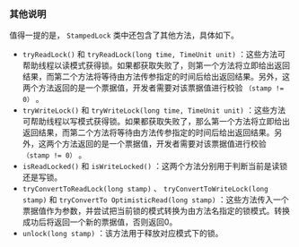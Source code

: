 ### 其他说明

值得一提的是， `StampedLock` 类中还包含了其他方法，具体如下。

+ `tryReadLock()` 和 `tryReadLock(long time, TimeUnit unit)` ：这些方法可帮助线程以读模式获得锁。如果都获取失败了，则第一个方法将立即给出返回结果，而第二个方法将等待由方法传参指定的时间后给出返回结果。另外，这两个方法返回的是一个票据值，开发者需要对该票据值进行校验 `（stamp != 0）` 。
+ `tryWriteLock()` 和 `tryWriteLock(long time, TimeUnit unit)` ：这些方法可帮助线程以写模式获得锁。如果都获取失败了，那么第一个方法将立即给出返回结果，而第二个方法将等待由方法传参指定的时间后给出返回结果。另外，这两个方法返回的是一个票据值，开发者需要对该票据值进行校验 `（stamp != 0）` 。
+ `isReadLocked()` 和 `isWriteLocked()` ：这两个方法分别用于判断当前是读锁还是写锁。
+ `tryConvertToReadLock(long stamp)` 、 `tryConvertToWriteLock(long stamp)` 和 `tryConvertTo OptimisticRead(long stamp)` ：这些方法传入一个票据值作为参数，并尝试把当前锁的模式转换为由方法名指定的锁模式。转换成功后将返回一个新的票据值，否则返回0。
+ `unlock(long stamp)` ：该方法用于释放对应模式下的锁。

